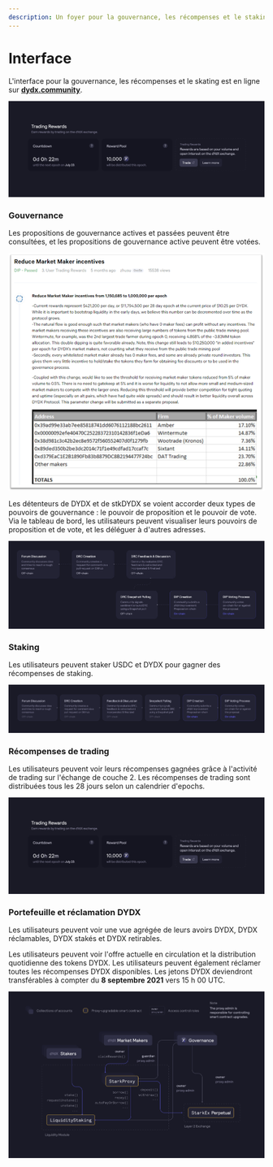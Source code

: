```yaml
---
description: Un foyer pour la gouvernance, les récompenses et le staking sur dydx.community
---
```


# Interface

L'interface pour la gouvernance, les récompenses et le skating est en ligne sur [**dydx.community**](https://dydx.community).

![Gagnez et réclamez des récompenses, ou votez sur des propositions](<../.gitbook/assets/image (73).png>)

### Gouvernance

Les propositions de gouvernance actives et passées peuvent être consultées, et les propositions de gouvernance active peuvent être votées.

![Suivez l'état des propositions et votez sur les modifications](<../.gitbook/assets/image (13).png>)

Les détenteurs de DYDX et de stkDYDX se voient accorder deux types de pouvoirs de gouvernance : le pouvoir de proposition et le pouvoir de vote. Via le tableau de bord, les utilisateurs peuvent visualiser leurs pouvoirs de proposition et de vote, et les déléguer à d'autres adresses.

![Déléguez vos pouvoirs de proposition et de vote](<../.gitbook/assets/image (14).png>)

### Staking

Les utilisateurs peuvent staker USDC et DYDX pour gagner des récompenses de staking.

![Stakez pour recevoir des récompenses](<../.gitbook/assets/image (15).png>)

### Récompenses de trading

Les utilisateurs peuvent voir leurs récompenses gagnées grâce à l'activité de trading sur l'échange de couche 2. Les récompenses de trading sont distribuées tous les 28 jours selon un calendrier d'epochs.

![Tradez pour recevoir des récompenses](<../.gitbook/assets/image (14) (2).png>)

### Portefeuille et réclamation DYDX

Les utilisateurs peuvent voir une vue agrégée de leurs avoirs DYDX, DYDX réclamables, DYDX stakés et DYDX retirables.

Les utilisateurs peuvent voir l'offre actuelle en circulation et la distribution quotidienne des tokens DYDX. Les utilisateurs peuvent également réclamer toutes les récompenses DYDX disponibles. Les jetons DYDX deviendront transférables à compter du **8 septembre 2021** vers 15 h 00 UTC.

![Réclamez vos récompenses](<../.gitbook/assets/image (16).png>)
